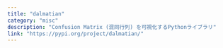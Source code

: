 ```yaml
---
title: "dalmatian"
category: "misc"
description: "Confusion Matrix (混同行列) を可視化するPythonライブラリ"
link: "https://pypi.org/project/dalmatian/"
---
```

